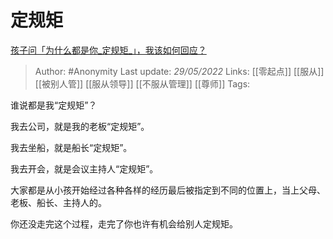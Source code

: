 # 定规矩
[孩子问「为什么都是你_定规矩_」，我该如何回应？](https://www.zhihu.com/question/523191255/answer/2499129712)

> Author: #Anonymity 
Last update: *29/05/2022* 
Links: [[零起点]] [[服从]] [[被别人管]] [[服从领导]] [[不服从管理]] [[尊师]]
Tags: 

谁说都是我“定规矩”？

我去公司，就是我的老板“定规矩”。

我去坐船，就是船长“定规矩”。

我去开会，就是会议主持人“定规矩”。

大家都是从小孩开始经过各种各样的经历最后被指定到不同的位置上，当上父母、老板、船长、主持人的。

你还没走完这个过程，走完了你也许有机会给别人定规矩。

  
 